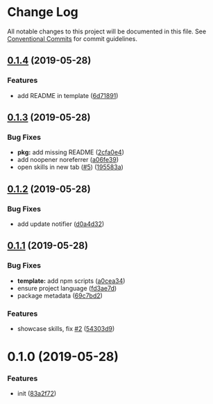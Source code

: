 # Change Log

All notable changes to this project will be documented in this file.
See [Conventional Commits](https://conventionalcommits.org) for commit guidelines.

## [0.1.4](https://github.com/egoist/create-portfolio/compare/v0.1.3...v0.1.4) (2019-05-28)

### Features

- add README in template ([6d71891](https://github.com/egoist/create-portfolio/commit/6d71891))

## [0.1.3](https://github.com/egoist/create-portfolio/compare/v0.1.2...v0.1.3) (2019-05-28)

### Bug Fixes

- **pkg:** add missing README ([2cfa0e4](https://github.com/egoist/create-portfolio/commit/2cfa0e4))
- add noopener noreferrer ([a06fe39](https://github.com/egoist/create-portfolio/commit/a06fe39))
- open skills in new tab ([#5](https://github.com/egoist/create-portfolio/issues/5)) ([195583a](https://github.com/egoist/create-portfolio/commit/195583a))

## [0.1.2](https://github.com/egoist/create-portfolio/compare/v0.1.1...v0.1.2) (2019-05-28)

### Bug Fixes

- add update notifier ([d0a4d32](https://github.com/egoist/create-portfolio/commit/d0a4d32))

## [0.1.1](https://github.com/egoist/create-portfolio/compare/v0.1.0...v0.1.1) (2019-05-28)

### Bug Fixes

- **template:** add npm scripts ([a0cea34](https://github.com/egoist/create-portfolio/commit/a0cea34))
- ensure project language ([fd3ae7d](https://github.com/egoist/create-portfolio/commit/fd3ae7d))
- package metadata ([69c7bd2](https://github.com/egoist/create-portfolio/commit/69c7bd2))

### Features

- showcase skills, fix [#2](https://github.com/egoist/create-portfolio/issues/2) ([54303d9](https://github.com/egoist/create-portfolio/commit/54303d9))

# 0.1.0 (2019-05-28)

### Features

- init ([83a2f72](https://github.com/egoist/create-portfolio/commit/83a2f72))
